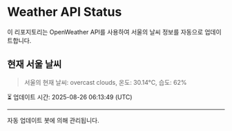 
# Weather API Status

이 리포지토리는 OpenWeather API를 사용하여 서울의 날씨 정보를 자동으로 업데이트합니다.

## 현재 서울 날씨
> 서울의 현재 날씨: overcast clouds, 온도: 30.14°C, 습도: 62%

⏳ 업데이트 시간: 2025-08-26 06:13:49 (UTC)

---
자동 업데이트 봇에 의해 관리됩니다.
